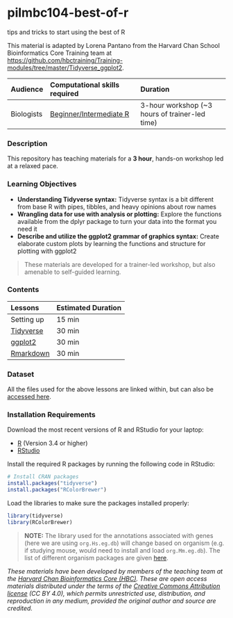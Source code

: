 # pilmbc104-best-of-r

tips and tricks to start using the best of R 

This material is adapted by Lorena Pantano from the Harvard Chan School Bioinformatics Core Training team at https://github.com/hbctraining/Training-modules/tree/master/Tidyverse_ggplot2.


| Audience | Computational skills required | Duration |
:----------|:----------|:----------|
| Biologists | [Beginner/Intermediate R](https://hbctraining.github.io/Intro-to-R/) | 3-hour workshop (~3 hours of trainer-led time) |


### Description

This repository has teaching materials for a **3 hour**, hands-on workshop led at a relaxed pace. 

### Learning Objectives
* **Understanding Tidyverse syntax:** Tidyverse syntax is a bit different from base R with pipes, tibbles, and heavy opinions about row names
* **Wrangling data for use with analysis or plotting:** Explore the functions available from the dplyr package to turn your data into the format you need it 
* **Describe and utilize the ggplot2 grammar of graphics syntax:** Create elaborate custom plots by learning the functions and structure for plotting with ggplot2

> These materials are developed for a trainer-led workshop, but also amenable to self-guided learning.


### Contents

| Lessons            | Estimated Duration |
|:------------------------|:----------|
|Setting up | 15 min |
|[Tidyverse](https://pilm-bioinformatics.github.io/pilmbc104-best-of-r/tidyverse.html) | 30 min |
|[ggplot2](https://pilm-bioinformatics.github.io/pilmbc104-best-of-r/ggplot2.html) | 30 min |
|[Rmarkdown](https://pilm-bioinformatics.github.io/pilmbc104-best-of-r/rmarkdown.html) | 30 min |

### Dataset

All the files used for the above lessons are linked within, but can also be [accessed here](https://github.com/pilm-bioinformatics/pilmbc104-best-of-r/blob/master/data/gprofiler_results_Mov10oe.tsv).

### Installation Requirements

Download the most recent versions of R and RStudio for your laptop:

 - [R](http://lib.stat.cmu.edu/R/CRAN/) (Version 3.4 or higher)
 - [RStudio](https://www.rstudio.com/products/rstudio/download/#download)
 
Install the required R packages by running the following code in RStudio:

```r
# Install CRAN packages
install.packages("tidyverse")
install.packages("RColorBrewer")
```

Load the libraries to make sure the packages installed properly:

```r
library(tidyverse)
library(RColorBrewer)
```

> **NOTE:** The library used for the annotations associated with genes (here we are using `org.Hs.eg.db`) will change based on organism (e.g. if studying mouse, would need to install and load `org.Mm.eg.db`). The list of different organism packages are given [here](https://github.com/hbctraining/Training-modules/raw/master/DGE-functional-analysis/img/available_annotations.png).


*These materials have been developed by members of the teaching team at the [Harvard Chan Bioinformatics Core (HBC)](http://bioinformatics.sph.harvard.edu/). These are open access materials distributed under the terms of the [Creative Commons Attribution license](https://creativecommons.org/licenses/by/4.0/) (CC BY 4.0), which permits unrestricted use, distribution, and reproduction in any medium, provided the original author and source are credited.*

